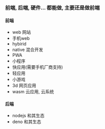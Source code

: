 

### 前端, 后端, 硬件... 都能做, 主要还是做前端

#### 前端
- web 网站
- 手机web 
- hybirid
- native 混合开发
- PWA
- 小程序
- 快应用(需要手机厂商支持)
- 轻应用
- 小游戏
- 3d 网页应用
- wasm 云应用, 云系统

#### 后端
- nodejs 和其生态
- deno 和其生态
